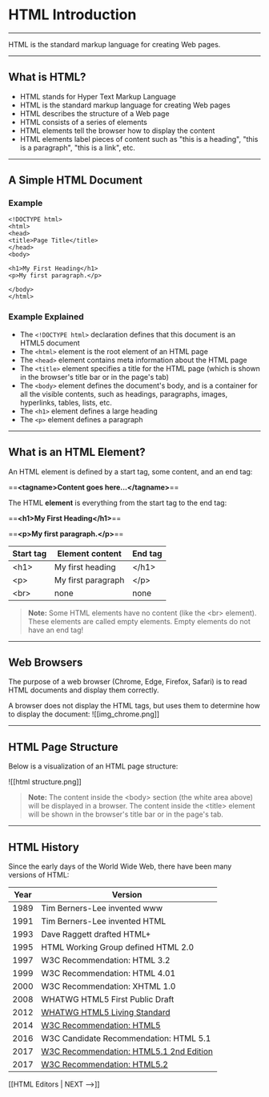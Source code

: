 # HTML Introduction

---

HTML is the standard markup language for creating Web pages.
<hr>

## What is HTML?

-   HTML stands for Hyper Text Markup Language
-   HTML is the standard markup language for creating Web pages
-   HTML describes the structure of a Web page
-   HTML consists of a series of elements
-   HTML elements tell the browser how to display the content
-   HTML elements label pieces of content such as "this is a heading", "this is a paragraph", "this is a link", etc.

<hr>

## A Simple HTML Document

### Example

```
<!DOCTYPE html>  
<html>  
<head>  
<title>Page Title</title>  
</head>  
<body>  
  
<h1>My First Heading</h1>  
<p>My first paragraph.</p>  
  
</body>  
</html>
```

### Example Explained

-   The `<!DOCTYPE html>` declaration defines that this document is an HTML5 document
-   The `<html>` element is the root element of an HTML page
-   The `<head>` element contains meta information about the HTML page
-   The `<title>` element specifies a title for the HTML page (which is shown in the browser's title bar or in the page's tab)
-   The `<body>` element defines the document's body, and is a container for all the visible contents, such as headings, paragraphs, images, hyperlinks, tables, lists, etc.
-   The `<h1>` element defines a large heading
-   The `<p>` element defines a paragraph

<hr>

## What is an HTML Element?

An HTML element is defined by a start tag, some content, and an end tag:

==**\<tagname>Content goes here...\</tagname>**==

The HTML **element** is everything from the start tag to the end tag:

==**\<h1>My First Heading\</h1>**==

==**\<p>My first paragraph.\</p>**==

| **Start tag** | **Element content** | **End tag** |
| ------------- | ------------------- | ----------- |
| \<h1>         | My first heading    | \</h1>      |
| \<p>          | My first paragraph  | \</p>       |
| \<br>         | none                | none        |


>**Note:** Some HTML elements have no content (like the \<br> element). These elements are called empty elements. Empty elements do not have an end tag!
<hr>

## Web Browsers

The purpose of a web browser (Chrome, Edge, Firefox, Safari) is to read HTML documents and display them correctly.

A browser does not display the HTML tags, but uses them to determine how to display the document:
![[img_chrome.png]]
<hr>

## HTML Page Structure

Below is a visualization of an HTML page structure:

![[html structure.png]]

>**Note:** The content inside the \<body> section (the white area above) will be displayed in a browser. The content inside the \<title> element will be shown in the browser's title bar or in the page's tab.

<hr>

## HTML History

Since the early days of the World Wide Web, there have been many versions of HTML:

| **Year** | **Version**                                                             |
| -------- | ----------------------------------------------------------------------- |
| 1989     | Tim Berners-Lee invented www                                            |
| 1991     | Tim Berners-Lee invented HTML                                           |
| 1993     | Dave Raggett drafted HTML+                                              |
| 1995     | HTML Working Group defined HTML 2.0                                     |
| 1997     | W3C Recommendation: HTML 3.2                                            |
| 1999     | W3C Recommendation: HTML 4.01                                           |
| 2000     | W3C Recommendation: XHTML 1.0                                           |
| 2008     | WHATWG HTML5 First Public Draft                                         |
| 2012     | [WHATWG HTML5 Living Standard](http://whatwg.org/html/)                 |
| 2014     | [W3C Recommendation: HTML5](http://www.w3.org/TR/html5/)                |
| 2016     | W3C Candidate Recommendation: HTML 5.1                                  |
| 2017     | [W3C Recommendation: HTML5.1 2nd Edition](http://www.w3.org/TR/html51/) |
| 2017     | [W3C Recommendation: HTML5.2](http://www.w3.org/TR/html52/)             |

[[HTML Editors | NEXT -->]]